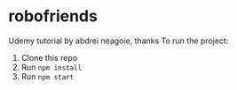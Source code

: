 # robofriends
Udemy tutorial by abdrei neagoie, thanks
To run the project:

1. Clone this repo
2. Run `npm install`
3. Run `npm start`
